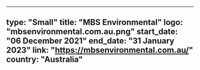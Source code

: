 
---
type: "Small"
title: "MBS Environmental"
logo: "mbsenvironmental.com.au.png"
start_date: "06 December 2021"
end_date: "31 January 2023"
link: "https://mbsenvironmental.com.au/"
country: "Australia"
---
